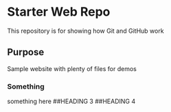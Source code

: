 # Starter Web Repo

This repository is for showing how Git and GitHub work

## Purpose

Sample website with plenty of files for demos

### Something

something here
##HEADING 3
##HEADING 4
